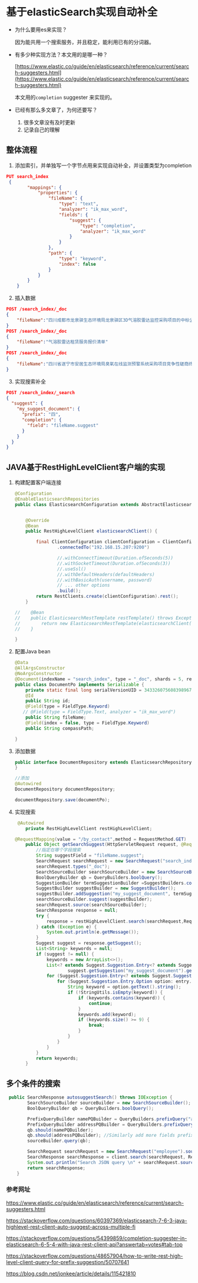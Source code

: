 # 基于elasticSearch实现自动补全

- 为什么要用es来实现？

  因为能共用一个搜索服务，并且稳定，能利用已有的分词器。

- 有多少种实现方法？本文用的是哪一种？

  [https://www.elastic.co/guide/en/elasticsearch/reference/current/search-suggesters.html](https://www.elastic.co/guide/en/elasticsearch/reference/current/search-suggesters.html)

  本文用的`completion` suggester 来实现的。

- 已经有那么多文章了，为何还要写？

  1. 很多文章没有及时更新
  2. 记录自己的理解

## 整体流程

1. 添加索引，并单独写一个字节点用来实现自动补全，并设置类型为completion

```  json
PUT search_index
 {
        "mappings": {
            "properties": {
                "fileName": {
                    "type": "text",
                    "analyzer": "ik_max_word",
                    "fields": {
                        "suggest": {
                            "type": "completion",
                            "analyzer": "ik_max_word"
                        }
                    }
                },
                "path": {
                    "type": "keyword",
                    "index": false
                }
            }
        }
    }

```

2. 插入数据

``` json
POST /search_index/_doc
{
    "fileName":"四川成都市龙泉驿生态环境局龙泉驿区3D气溶胶雷达监控采购项目的中标公告"
}
POST /search_index/_doc
{
    "fileName":"气溶胶雷达租赁服务报价清单"
}
POST /search_index/_doc
{
    "fileName":"四川省遂宁市安居生态环境局臭氧在线监测预警系统采购项目竞争性磋商终止（废标）公告"
}
```



3. 实现搜索补全

``` json
POST /search_index/_search
{
  "suggest": {
    "my_suggest_document": {
      "prefix": "四",
      "completion": {
        "field": "fileName.suggest"
      }
    }
  }
}
```



## JAVA基于RestHighLevelClient客户端的实现

1. 构建配置客户端连接

   ```java
   @Configuration
   @EnableElasticsearchRepositories
   public class ElasticsearchConfiguration extends AbstractElasticsearchConfiguration {
   
   
       @Override
       @Bean
       public RestHighLevelClient elasticsearchClient() {
   
           final ClientConfiguration clientConfiguration = ClientConfiguration.builder()
                   .connectedTo("192.168.15.207:9200")
   
                   //.withConnectTimeout(Duration.ofSeconds(5))
                   //.withSocketTimeout(Duration.ofSeconds(3))
                   //.useSsl()
                   //.withDefaultHeaders(defaultHeaders)
                   //.withBasicAuth(username, password)
                   // ... other options
                   .build();
           return RestClients.create(clientConfiguration).rest();
       }
   
   //    @Bean
   //    public ElasticsearchRestTemplate restTemplate() throws Exception {
   //        return new ElasticsearchRestTemplate(elasticsearchClient());
   //    }
   
   }
   
   
   ```

   

2. 配置Java bean

   ``` java
   @Data
   @AllArgsConstructor
   @NoArgsConstructor
   @Document(indexName = "search_index", type = "_doc", shards = 5, replicas = 1)
   public class DocumentPo implements Serializable {
       private static final long serialVersionUID = 3433260756083989671L;
       @Id
       public String id;
       @Field(type = FieldType.Keyword)  
      // @Field(type = FieldType.Text, analyzer = "ik_max_word")
       public String fileName;   
       @Field(index = false, type = FieldType.Keyword)
       public String compassPath;
   
   }
   
   ```

3. 添加数据

   ```java
   public interface DocumentRepository extends ElasticsearchRepository<DocumentPo,Long> {
   }
   
   //添加
   @Autowired
   DocumentRepository documentRepository;
   
   documentRepository.save(documentPo);
   ```

   

4. 实现搜索

   ```java
    @Autowired
       private RestHighLevelClient restHighLevelClient;
   
   @RequestMapping(value = "/by_contact",method = RequestMethod.GET)
       public Object getSearchSuggest(HttpServletRequest request, @RequestParam(value = "keyWord")String keyWord)  {
           //指定在哪个字段搜索
           String suggestField = "fileName.suggest";
           SearchRequest searchRequest = new SearchRequest("search_index");
           searchRequest.types("_doc");
           SearchSourceBuilder searchSourceBuilder = new SearchSourceBuilder();
           BoolQueryBuilder qb = QueryBuilders.boolQuery();
           SuggestionBuilder termSuggestionBuilder =SuggestBuilders.completionSuggestion(suggestField).prefix(keyWord).skipDuplicates(true).size(10);
           SuggestBuilder suggestBuilder = new SuggestBuilder();
           suggestBuilder.addSuggestion("my_suggest_document", termSuggestionBuilder );
           searchSourceBuilder.suggest(suggestBuilder);
           searchRequest.source(searchSourceBuilder);
           SearchResponse response = null;
           try {
               response = restHighLevelClient.search(searchRequest,RequestOptions.DEFAULT);
           } catch (Exception e) {
               System.out.println(e.getMessage());
           }
           Suggest suggest = response.getSuggest();
           List<String> keywords = null;
           if (suggest != null) {
               keywords = new ArrayList<>();
               List<? extends Suggest.Suggestion.Entry<? extends Suggest.Suggestion.Entry.Option>> entries =
                       suggest.getSuggestion("my_suggest_document").getEntries();
               for (Suggest.Suggestion.Entry<? extends Suggest.Suggestion.Entry.Option> entry: entries) {
                   for (Suggest.Suggestion.Entry.Option option: entry.getOptions()) {
                       String keyword = option.getText().string();
                       if (!StringUtils.isEmpty(keyword)) {
                           if (keywords.contains(keyword)) {
                               continue;
                           }
                           keywords.add(keyword);
                           if (keywords.size() >= 9) {
                               break;
                           }
                       }
                   }
               }
           }
           return keywords;
       }
   
   ```

   

## 多个条件的搜索

``` java
 public SearchResponse autosuggestSearch() throws IOException {
        SearchSourceBuilder sourceBuilder = new SearchSourceBuilder();
        BoolQueryBuilder qb = QueryBuilders.boolQuery();

        PrefixQueryBuilder namePQBuilder = QueryBuilders.prefixQuery("address", "usa");
        PrefixQueryBuilder addressPQBuilder = QueryBuilders.prefixQuery("address", "usa");
        qb.should(namePQBuilder);
        qb.should(addressPQBuilder); //Similarly add more fields prefix queries.
        sourceBuilder.query(qb);

        SearchRequest searchRequest = new SearchRequest("employee").source(sourceBuilder);
        SearchResponse searchResponse = client.search(searchRequest, RequestOptions.DEFAULT);
        System.out.println("Search JSON query \n" + searchRequest.source().toString()); //Generated ES search JSON.
        return searchResponse;
    }
```









### 参考网址

https://www.elastic.co/guide/en/elasticsearch/reference/current/search-suggesters.html

https://stackoverflow.com/questions/60397369/elasticsearch-7-6-3-java-highlevel-rest-client-auto-suggest-across-multiple-fi

https://stackoverflow.com/questions/54399859/completion-suggester-in-elasticsearch-6-5-4-with-java-rest-client-api?answertab=votes#tab-top

https://stackoverflow.com/questions/48657904/how-to-write-rest-high-level-client-query-for-prefix-suggestion/50707641

https://blog.csdn.net/jonkee/article/details/115421810

